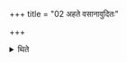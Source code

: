 +++
title = "02 अहते वसानावुदितः"

+++

<details><summary>थिते</summary>

अहते वसानावुदितः २
</details>
